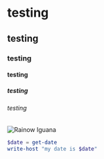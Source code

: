 # testing
## testing
### testing
#### testing
##### testing
###### testing 

![Rainow Iguana](https://letsenhance.io/static/8f5e523ee6b2479e26ecc91b9c25261e/1015f/MainAfter.jpg)


``` Powershell
$date = get-date
write-host "my date is $date"
```
